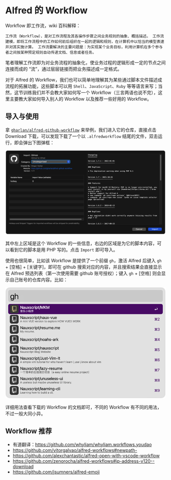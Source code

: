 # Alfred 的 Workflow

Workflow 即工作流，wiki 百科解释：

    工作流（Workflow），是对工作流程及其各操作步骤之间业务规则的抽象、概括描述。 工作流建模，即将工作流程中的工作如何前后组织在一起的逻辑和规则，在计算机中以恰当的模型表達并对其实施计算。 工作流要解决的主要问题是：为实现某个业务目标，利用计算机在多个参与者之间按某种预定规则自动传递文档、信息或者任务。

笔者理解工作流即为对业务流程的抽象化，使业务过程的逻辑形成一定的节点之间连接而成的 “流”，通过层层链接而把业务描述成一定格式。

对于 Alfred 的 Workflow，我们也可以简单地理解其为某些通过脚本文件描述成流程的拓展功能，这些脚本可以用 `Shell`、`JavaScript`、`Ruby` 等等语言来写；当然，这节训练我们并不会教大家如何写一个 Workflow（三言两语也说不完），这里主要教大家如何导入别人的 Workflow 以及推荐一些好用的 Workflow。

## 导入与使用

拿 [`gharlan/alfred-github-workflow`](https://github.com/gharlan/alfred-github-workflow) 来举例，我们进入它的仓库，直接点击 Download 下载，可以发现下载了一个以 `.alfredworkflow` 结尾的文件，双击运行，即会弹出下图弹框：

![image-1](../public/images/day-50-1.png)

其中左上区域是这个 Workflow 的一些信息，右边的区域是为它的脚本内容，可以看到它的脚本是用 PHP 写的。点击 `Import` 即可导入。

使用也很简单，比如该 Workflow 是提供了一个前缀 `gh`，激活 Alfred 后键入 `gh` + [空格] + [关键字]，即可在 github 搜索对应的内容，并且搜索结果会直接显示在 Alfred 预选列表（第一次使用需要 github 账号授权）；键入 `gh` + [空格] 则会显示自己账号的仓库内容。比如：

![image-2](../public/images/day-50-2.png)

详细用法查看下载的 Workflow 的文档即可，不同的 Workflow 有不同的用法，不过一般大同小异。

## Workflow 推荐

- 有道翻译：https://github.com/whyliam/whyliam.workflows.youdao
- https://github.com/vitorgalvao/alfred-workflows#newpath-
- https://github.com/alexchantastic/alfred-open-with-vscode-workflow
- https://github.com/zenorocha/alfred-workflows#ip-address-v120--download
- https://github.com/jsumners/alfred-emoji